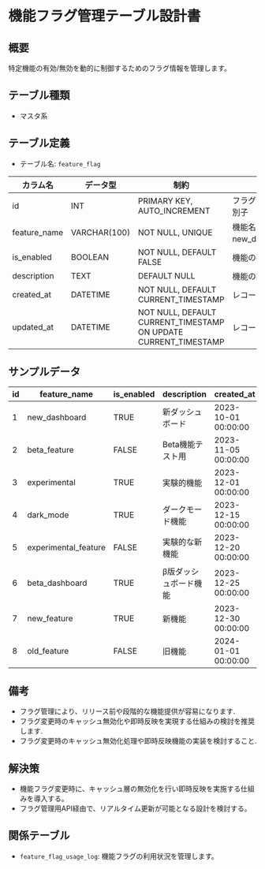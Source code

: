 # 機能フラグ管理テーブル設計書

## 概要
特定機能の有効/無効を動的に制御するためのフラグ情報を管理します。

## テーブル種類
- マスタ系

## テーブル定義
- テーブル名: `feature_flag`

| カラム名      | データ型      | 制約                                      | 説明                                      |
|---------------|---------------|-------------------------------------------|-------------------------------------------|
| id            | INT           | PRIMARY KEY, AUTO_INCREMENT               | フラグの一意な識別子                         |
| feature_name  | VARCHAR(100)  | NOT NULL, UNIQUE                          | 機能名（例: new_dashboard）               |
| is_enabled    | BOOLEAN       | NOT NULL, DEFAULT FALSE                   | 機能の有効状態                              |
| description   | TEXT          | DEFAULT NULL                              | 機能の説明                                  |
| created_at    | DATETIME      | NOT NULL, DEFAULT CURRENT_TIMESTAMP       | レコード作成日時                            |
| updated_at    | DATETIME      | NOT NULL, DEFAULT CURRENT_TIMESTAMP ON UPDATE CURRENT_TIMESTAMP | レコード更新日時    |

## サンプルデータ

| id | feature_name    | is_enabled | description         | created_at           | updated_at           |
|----|-----------------|------------|---------------------|----------------------|----------------------|
| 1  | new_dashboard   | TRUE       | 新ダッシュボード    | 2023-10-01 00:00:00  | 2023-10-01 00:00:00  |
| 2  | beta_feature    | FALSE      | Beta機能テスト用    | 2023-11-05 00:00:00  | 2023-11-05 00:00:00  |
| 3  | experimental    | TRUE       | 実験的機能          | 2023-12-01 00:00:00  | 2023-12-01 00:00:00  |
| 4  | dark_mode       | TRUE       | ダークモード機能    | 2023-12-15 00:00:00  | 2023-12-15 00:00:00  |
| 5  | experimental_feature | FALSE  | 実験的な新機能      | 2023-12-20 00:00:00  | 2023-12-20 00:00:00  |
| 6  | beta_dashboard  | TRUE       | β版ダッシュボード機能 | 2023-12-25 00:00:00  | 2023-12-25 00:00:00  |
| 7  | new_feature     | TRUE       | 新機能              | 2023-12-30 00:00:00  | 2023-12-30 00:00:00  |
| 8  | old_feature     | FALSE      | 旧機能              | 2024-01-01 00:00:00  | 2024-01-01 00:00:00  |

## 備考
- フラグ管理により、リリース前や段階的な機能提供が容易になります.
- フラグ変更時のキャッシュ無効化や即時反映を実現する仕組みの検討を推奨します.
- フラグ変更時のキャッシュ無効化処理や即時反映機能の実装を検討すること.

## 解決策
- 機能フラグ変更時に、キャッシュ層の無効化を行い即時反映を実施する仕組みを導入する。
- フラグ管理用API経由で、リアルタイム更新が可能となる設計を検討する。

## 関係テーブル
- `feature_flag_usage_log`: 機能フラグの利用状況を管理します。
